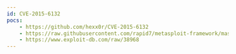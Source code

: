 ```yaml
---
id: CVE-2015-6132
pocs:
    - https://github.com/hexx0r/CVE-2015-6132
    - https://raw.githubusercontent.com/rapid7/metasploit-framework/master/modules/exploits/windows/fileformat/office_ole_multiple_dll_hijack.rb
    - https://www.exploit-db.com/raw/38968
---
```

